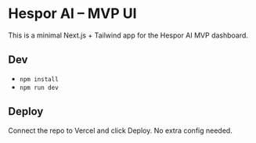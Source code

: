 # Hespor AI – MVP UI

This is a minimal Next.js + Tailwind app for the Hespor AI MVP dashboard.

## Dev
- `npm install`
- `npm run dev`

## Deploy
Connect the repo to Vercel and click Deploy. No extra config needed.
